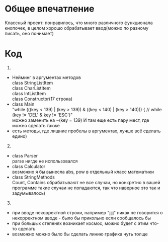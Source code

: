 # Общее впечатление
Классный проект: понравилось, что много различного функционала кнопочек, в целом хорошо обрабатывает ввод(можно по разному писать, оно понимает)

# Код
1)
- Нейминг в аргументах методов  
class StringListItem  
class CharListItem   
class IntListItem  
class Constructor(17 строка)
- class Main  
"while (((key < 139) | (key > 139)) & ((key < 140) | (key > 140))) { // while (key != 'DEL' & key != 'ESC')"  
можно заменить на ~(key = 139)
И там еще есть пару мест, где можно сделать также  
- есть методы, где лишние пробелы в аргументах, лучше всё сделать едино)  
2)
- class Parser  
parse нигде не использовался  
- class Calculator  
возможно я бы вынесла abs, pow в отдельный класс математики  
- class StringMethods  
Count, Contains обрабатывают не все случаи, но конкретно в вашей программе такие случаи не попадаются, так что наверное это так и задумывалось)  
3)
- при вводе некорректной строки, например "jjjj" никак не говорится о некорректном вводе - было бы прикольно если сообщалось бы  
- при большых степенях возникает космос, можно будет с этим что-то сделать  
- возможно можно было бы сделать линию графика чуть толще  

